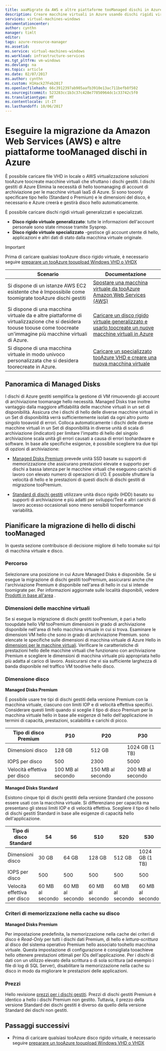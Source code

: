 ```yaml
---
title: aaaMigrate da AWS e altre piattaforme tooManaged dischi in Azure | Documenti Microsoft
description: Creare macchine virtuali in Azure usando dischi rigidi virtuali caricati da altri cloud, come AWS o altre piattaforme di virtualizzazione, e sfruttare i vantaggi di Azure Managed Disks.
services: virtual-machines-windows
documentationcenter: 
author: cynthn
manager: timlt
editor: 
tags: azure-resource-manager
ms.assetid: 
ms.service: virtual-machines-windows
ms.workload: infrastructure-services
ms.tgt_pltfrm: vm-windows
ms.devlang: na
ms.topic: article
ms.date: 02/07/2017
ms.author: cynthn
ms.custom: H1Hack27Feb2017
ms.openlocfilehash: 66c3912397ab905aafb3910e13ac711befb8f502
ms.sourcegitcommit: 523283cc1b3c37c428e77850964dc1c33742c5f0
ms.translationtype: MT
ms.contentlocale: it-IT
ms.lasthandoff: 10/06/2017
---
```

# <a name="migrate-from-amazon-web-services-aws-and-other-platforms-toomanaged-disks-in-azure"></a>Eseguire la migrazione da Amazon Web Services (AWS) e altre piattaforme tooManaged dischi in Azure

È possibile caricare file VHD in locale o AWS virtualizzazione soluzioni tooAzure toocreate macchine virtuali che sfruttano i dischi gestiti. I dischi gestiti di Azure Elimina la necessità di hello toomanaging di account di archiviazione per le macchine virtuali IaaS di Azure. Si sono tooonly specificare tipo hello (Standard o Premium) e le dimensioni del disco, è necessario e Azure creerà e gestirà disco hello automaticamente. 

È possibile caricare dischi rigidi virtuali generalizzati e specializzati. 
- **Disco rigido virtuale generalizzato**: tutte le informazioni dell'account personale sono state rimosse tramite Sysprep. 
- **Disco rigido virtuale specializzato** -gestisce gli account utente di hello, applicazioni e altri dati di stato dalla macchina virtuale originale. 

> [!IMPORTANT]
> Prima di caricare qualsiasi tooAzure disco rigido virtuale, è necessario seguire [preparare un tooAzure tooupload Windows VHD o VHDX](prepare-for-upload-vhd-image.md?toc=%2fazure%2fvirtual-machines%2fwindows%2ftoc.json)
>
>


| Scenario                                                                                                                         | Documentazione                                                                                                                       |
|----------------------------------------------------------------------------------------------------------------------------------|-------------------------------------------------------------------------------------------------------------------------------------|
| Si dispone di un istanze AWS EC2 esistente che è Impossibile come toomigrate tooAzure dischi gestiti                                     | [Spostare una macchina virtuale da tooAzure Amazon Web Services (AWS)](aws-to-azure.md)                           |
| Si dispone di una macchina virtuale da e altre piattaforme di virtualizzazione che si desidera toouse toouse come toocreate un'immagine più macchine virtuali di Azure. | [Caricare un disco rigido virtuale generalizzato e usarlo toocreate un nuove macchine virtuali in Azure](upload-generalized-managed.md) |
| Si dispone di una macchina virtuale in modo univoco personalizzata che si desidera toorecreate in Azure.                                                      | [Caricare un specializzato tooAzure VHD e creare una nuova macchina virtuale](create-vm-specialized.md)         |


## <a name="overview-of-managed-disks"></a>Panoramica di Managed Disks

I dischi di Azure gestiti semplifica la gestione di VM rimuovendo gli account di archiviazione toomanage hello necessità. Managed Disks trae inoltre vantaggio dalla maggiore affidabilità delle macchine virtuali in un set di disponibilità. Assicura che i dischi di hello delle diverse macchine virtuali in un Set di disponibilità verrà sufficientemente isolati da ogni altro punto singolo tooavoid di errori. Colloca automaticamente i dischi delle diverse macchine virtuali in un Set di disponibilità in diverse unità di scala di archiviazione (indicatori) per limitare l'impatto di hello del singolo archiviazione scala unità gli errori causati a causa di errori toohardware e software. In base alle specifiche esigenze, è possibile scegliere tra due tipi di opzioni di archiviazione: 
 
- [Managed Disks Premium](../../storage/common/storage-premium-storage.md) prevede unità SSD basate su supporti di memorizzazione che assicurano prestazioni elevate e supporto per dischi a bassa latenza per le macchine virtuali che eseguono carichi di lavoro con elevato numero di operazioni di I/O. È possibile sfruttare la velocità di hello e le prestazioni di questi dischi di dischi gestiti di migrazione tooPremium.  

- [Standard di dischi gestiti](../../storage/common/storage-standard-storage.md) utilizzare unità disco rigido (HDD) basato su supporti di archiviazione e più adatti per sviluppo/Test e altri carichi di lavoro accesso occasionali sono meno sensibili tooperformance variabilità.  

## <a name="plan-for-hello-migration-toomanaged-disks"></a>Pianificare la migrazione di hello di dischi tooManaged

In questa sezione contribuisce di decisione migliore di hello toomake sui tipi di macchina virtuale e disco.


### <a name="location"></a>Percorso

Selezionare una posizione in cui Azure Managed Disks è disponibile. Se si esegue la migrazione di dischi gestiti tooPremium, assicurarsi anche che l'archiviazione Premium è disponibile nell'area di hello in cui si intende toomigrate per. Per informazioni aggiornate sulle località disponibili, vedere [Prodotti in base all'area](https://azure.microsoft.com/regions/#services) .

### <a name="vm-sizes"></a>Dimensioni delle macchine virtuali

Se si esegue la migrazione di dischi gestiti tooPremium, è pari a hello tooupdate hello VM tooPremium dimensioni in grado di archiviazione disponibile nell'area di hello macchina virtuale in cui si trova. Esaminare le dimensioni VM hello che sono in grado di archiviazione Premium. sono elencate le specifiche sulle dimensioni di macchina virtuale di Azure Hello in [dimensioni per le macchine virtuali](sizes.md).
Verificare le caratteristiche di prestazioni hello delle macchine virtuali che funzionano con archiviazione Premium e scegliere le dimensioni di macchina virtuale più appropriata hello più adatta al carico di lavoro. Assicurarsi che vi sia sufficiente larghezza di banda disponibile nel traffico VM toodrive hello disco.

### <a name="disk-sizes"></a>Dimensione disco

**Managed Disks Premium**

È possibile usare tre tipi di dischi gestiti della versione Premium con la macchina virtuale, ciascuno con limiti IOP e di velocità effettiva specifici. Considerare questi limiti quando si sceglie il tipo di disco Premium per la macchina virtuale hello in base alle esigenze di hello dell'applicazione in termini di capacità, prestazioni, scalabilità e carichi di picco.

| Tipo di disco Premium  | P10               | P20               | P30               |
|---------------------|-------------------|-------------------|-------------------|
| Dimensioni disco           | 128 GB            | 512 GB            | 1024 GB (1 TB)    |
| IOPS per disco       | 500               | 2300              | 5000              |
| Velocità effettiva per disco | 100 MB al secondo | 150 MB al secondo | 200 MB al secondo |

**Managed Disks Standard**

Esistono cinque tipi di dischi gestiti della versione Standard che possono essere usati con la macchina virtuale. Si differenziano per capacità ma presentano gli stessi limiti IOP e di velocità effettiva. Scegliere il tipo di hello di dischi gestiti Standard in base alle esigenze di capacità hello dell'applicazione.

| Tipo di disco Standard  | S4               | S6               | S10              | S20              | S30              |
|---------------------|------------------|------------------|------------------|------------------|------------------|
| Dimensioni disco           | 30 GB            | 64 GB            | 128 GB           | 512 GB           | 1024 GB (1 TB)   |
| IOPS per disco       | 500              | 500              | 500              | 500              | 500              |
| Velocità effettiva per disco | 60 MB al secondo | 60 MB al secondo | 60 MB al secondo | 60 MB al secondo | 60 MB al secondo |

### <a name="disk-caching-policy"></a>Criteri di memorizzazione nella cache su disco 

**Managed Disks Premium**

Per impostazione predefinita, la memorizzazione nella cache dei criteri di disco è *Read-Only* per tutti i dischi dati Premium, di hello e *lettura-scrittura* al disco del sistema operativo Premium hello associato toohello macchina virtuale. Questa impostazione di configurazione è consigliata tooachieve hello ottenere prestazioni ottimali per IOs dell'applicazione. Per i dischi di dati con un utilizzo elevato della scrittura o di sola scrittura (ad esempio i file di log di SQL Server), disabilitare la memorizzazione nella cache su disco in modo da migliorare le prestazioni delle applicazioni.

### <a name="pricing"></a>Prezzi

Hello revisione [prezzi per i dischi gestiti](https://azure.microsoft.com/en-us/pricing/details/managed-disks/). Prezzi di dischi gestiti Premium è identico a hello i dischi Premium non gestito. Tuttavia, il prezzo della versione Standard dei dischi gestiti è diverso da quello della versione Standard dei dischi non gestiti.


## <a name="next-steps"></a>Passaggi successivi

- Prima di caricare qualsiasi tooAzure disco rigido virtuale, è necessario seguire [preparare un tooAzure tooupload Windows VHD o VHDX](prepare-for-upload-vhd-image.md?toc=%2fazure%2fvirtual-machines%2fwindows%2ftoc.json)
